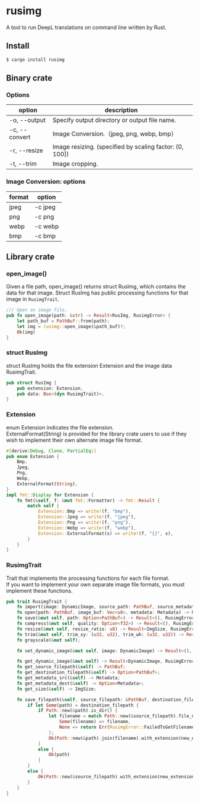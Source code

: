 # rusimg

A tool to run DeepL translations on command line written by Rust.

## Install

```bash
$ cargo install rusimg
```

## Binary crate
### Options

|option|description|
|--|--|
|-o, --output|Specify output directory or output file name.|
|-c, --convert|Image Conversion.（jpeg, png, webp, bmp）|
|-r, --resize|Image resizing. (specified by scaling factor: (0, 100])|
|-t, --trim|Image cropping.|

### Image Conversion: options
|format|option|
|--|--|
|jpeg|-c jpeg|
|png|-c png|
|webp|-c webp|
|bmp|-c bmp|

## Library crate

### open_image()
Given a file path, open_image() returns struct RusImg, which contains the data for that image.
Struct RusImg has public processing functions for that image in ``RusimgTrait``.
```rust
/// Open an image file.
pub fn open_image(path: &str) -> Result<RusImg, RusimgError> {
    let path_buf = PathBuf::from(path);
    let img = rusimg::open_image(&path_buf)?;
    Ok(img)
}
```

### struct RusImg
struct RusImg holds the file extension Extension and the image data RusimgTrait.
```rust
pub struct RusImg {
    pub extension: Extension,
    pub data: Box<(dyn RusimgTrait)>,
}
```

### Extension
enum Extension indicates the file extension.  
ExternalFormat(String) is provided for the library crate users to use if they wish to implement their own alternate image file format.
```rust
#[derive(Debug, Clone, PartialEq)]
pub enum Extension {
    Bmp,
    Jpeg,
    Png,
    Webp,
    ExternalFormat(String),
}
impl fmt::Display for Extension {
    fn fmt(&self, f: &mut fmt::Formatter) -> fmt::Result {
        match self {
            Extension::Bmp => write!(f, "bmp"),
            Extension::Jpeg => write!(f, "jpeg"),
            Extension::Png => write!(f, "png"),
            Extension::Webp => write!(f, "webp"),
            Extension::ExternalFormat(s) => write!(f, "{}", s),
        }
    }
}
```

### RusimgTrait
Trait that implements the processing functions for each file format.  
If you want to implement your own separate image file formats, you must implement these functions.
```rust
pub trait RusimgTrait {
    fn import(image: DynamicImage, source_path: PathBuf, source_metadata: Metadata) -> Result<Self, RusimgError> where Self: Sized;
    fn open(path: PathBuf, image_buf: Vec<u8>, metadata: Metadata) -> Result<Self, RusimgError> where Self: Sized;
    fn save(&mut self, path: Option<PathBuf>) -> Result<(), RusimgError>;
    fn compress(&mut self, quality: Option<f32>) -> Result<(), RusimgError>;
    fn resize(&mut self, resize_ratio: u8) -> Result<ImgSize, RusimgError>;
    fn trim(&mut self, trim_xy: (u32, u32), trim_wh: (u32, u32)) -> Result<ImgSize, RusimgError>;
    fn grayscale(&mut self);

    fn set_dynamic_image(&mut self, image: DynamicImage) -> Result<(), RusimgError>;

    fn get_dynamic_image(&mut self) -> Result<DynamicImage, RusimgError>;
    fn get_source_filepath(&self) -> PathBuf;
    fn get_destination_filepath(&self) -> Option<PathBuf>;
    fn get_metadata_src(&self) -> Metadata;
    fn get_metadata_dest(&self) -> Option<Metadata>;
    fn get_size(&self) -> ImgSize;

    fn save_filepath(&self, source_filepath: &PathBuf, destination_filepath: Option<PathBuf>, new_extension: &String) -> Result<PathBuf, RusimgError> {
        if let Some(path) = destination_filepath {
            if Path::new(&path).is_dir() {
                let filename = match Path::new(&source_filepath).file_name() {
                    Some(filename) => filename,
                    None => return Err(RusimgError::FailedToGetFilename(source_filepath.clone())),
                };
                Ok(Path::new(&path).join(filename).with_extension(new_extension))
            }
            else {
                Ok(path)
            }
        }
        else {
            Ok(Path::new(&source_filepath).with_extension(new_extension))
        }
    }
}
```
